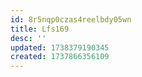 ```yaml
---
id: 8r5nqp0czas4reelbdy05wn
title: Lfs169
desc: ''
updated: 1738379190345
created: 1737866356109
---
```


